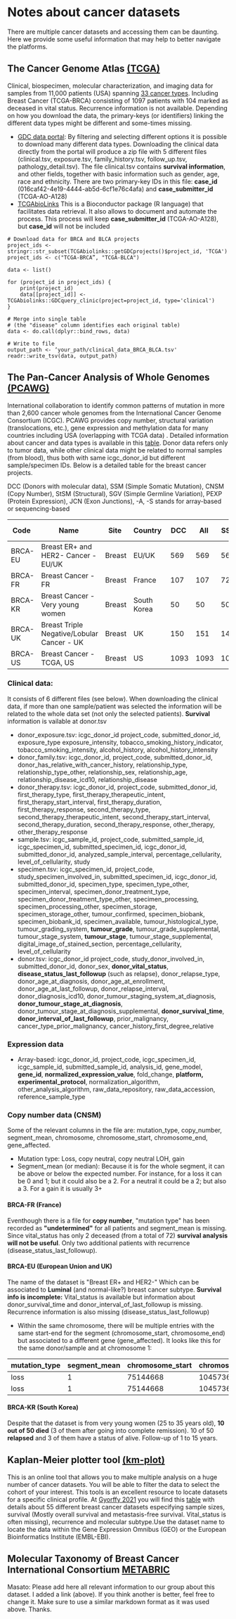 # Notes about cancer datasets
There are multiple cancer datasets and accessing them can be daunting. Here we provide some useful information that may help to better navigate the platforms.  

## The Cancer Genome Atlas [(TCGA)](https://www.cancer.gov/ccg/research/genome-sequencing/tcga)
Clinical, biospecimen, molecular characterization, and imaging data for samples from 11,000 patients (USA) spanning [33 cancer types](https://www.cancer.gov/ccg/research/genome-sequencing/tcga/studied-cancers). Including Breast Cancer (TCGA-BRCA) consisting of 1097 patients with 104 marked as deceased in vital status. Recurrence information is not available. Depending on how you download the data, the primary-keys (or identifiers) linking the different data types might be different and some-times missing.
+ [GDC data portal](https://portal.gdc.cancer.gov/): By filtering and selecting different options it is possible to download many different data types. Downloading the clinical data directly from the portal will produce a zip file with 5 different files (clinical.tsv, exposure.tsv, family_history.tsv, follow_up.tsv, pathology_detail.tsv). The file clinical.tsv contains **survival information**, and other fields, together with basic information such as gender, age, race and ethnicity. There are two primary-key IDs in this file: **case_id** (016caf42-4e19-4444-ab5d-6cf1e76c4afa) and	**case_submitter_id** (TCGA-AO-A128)
+ [TCGAbioLinks](https://bioconductor.org/packages/release/bioc/html/TCGAbiolinks.html)
This is a Bioconductor package (R language) that facilitates data retrieval. It also allows to document and automate the process. This process will keep **case_submitter_id** (TCGA-AO-A128), but **case_id** will not be included
```
# Download data for BRCA and BLCA projects
project_ids <- stringr::str_subset(TCGAbiolinks::getGDCprojects()$project_id, 'TCGA')
project_ids <- c("TCGA-BRCA”, "TCGA-BLCA")

data <- list()

for (project_id in project_ids) {
    print(project_id)
    data[[project_id]] <- TCGAbiolinks::GDCquery_clinic(project=project_id, type='clinical')
}

# Merge into single table
# (the "disease" column identifies each original table)
data <- do.call(dplyr::bind_rows, data)

# Write to file
output_path <- ‘your_path/clinical_data_BRCA_BLCA.tsv'
readr::write_tsv(data, output_path)
```

## The Pan-Cancer Analysis of Whole Genomes [(PCAWG)](https://dcc.icgc.org/pcawg)
International collaboration to identify common patterns of mutation in more than 2,600 cancer whole genomes from the International Cancer Genome Consortium (ICGC). PCAWG provides copy number, structural variation (translocations, etc.), gene expression and methylation data for many countries including USA (overlapping with TCGA data) . Detailed information about cancer and data types is available in this [table](https://dcc.icgc.org/projects/details). Donor data refers only to tumor data, while other clinical data might be related to normal samples (from blood), thus both with same icgc_donor_id but different sample/specimen IDs. Below is a detailed table for the breast cancer projects. 

DCC (Donors with molecular data), SSM (Simple Somatic Mutation), CNSM (Copy Number), StSM (Structural), SGV (Simple Germline Variation), PEXP (Protein Expression), JCN (Exon Junctions), -A, -S stands for array-based or sequencing-based

Code |Name |Site |Country |DCC |All |SSM |CNSM |StSM |SGV |METH-A |METH-S |EXP-A |EXP-S |PEXP |miRNA-S |JCN 
--- | --- | ---  | --- | ---  | --- | ---  | --- | ---  | --- | ---  | --- | ---  | --- | --- | --- | --- 
BRCA-EU|Breast ER+ and HER2- Cancer - EU/UK|Breast|EU/UK|569|569|569|344|544|--|--|--|--|--|--|--|--
BRCA-FR|Breast Cancer - FR|Breast|France|107|107|72|72|72|72|--|--|99|--|--|--|--
BRCA-KR|Breast Cancer - Very young women|Breast|South Korea|50|50|50|--|--|50|--|--|--|50|--|--|--
BRCA-UK|Breast Triple Negative/Lobular Cancer - UK|Breast|UK|150|151|141|112|30|--|--|--|--|--|--|--|--
BRCA-US|Breast Cancer - TCGA, US|Breast|US|1093|1093|1020|1045|--|--|1013|--|529|1041|298|1026|--
### Clinical data: 
It consists of 6 different files (see below). When downloading the clinical data, if more than one sample/patient was selected the information will be related to the whole data set (not only the selected patients). **Survival** information is vailable at donor.tsv
+ donor_exposure.tsv: icgc_donor_id	project_code, submitted_donor_id, exposure_type	exposure_intensity, tobacco_smoking_history_indicator, tobacco_smoking_intensity, alcohol_history, alcohol_history_intensity
+ donor_family.tsv: icgc_donor_id, project_code, submitted_donor_id, donor_has_relative_with_cancer_history, relationship_type, relationship_type_other, relationship_sex, relationship_age, relationship_disease_icd10, relationship_disease
+ donor_therapy.tsv: icgc_donor_id, project_code, submitted_donor_id, first_therapy_type, first_therapy_therapeutic_intent, first_therapy_start_interval, first_therapy_duration, first_therapy_response, second_therapy_type, second_therapy_therapeutic_intent, second_therapy_start_interval, second_therapy_duration, second_therapy_response, other_therapy, other_therapy_response
+ sample.tsv: icgc_sample_id, project_code, submitted_sample_id, icgc_specimen_id, submitted_specimen_id, icgc_donor_id, submitted_donor_id, analyzed_sample_interval, percentage_cellularity, level_of_cellularity, study
+ specimen.tsv: icgc_specimen_id, project_code, study_specimen_involved_in, submitted_specimen_id, icgc_donor_id, submitted_donor_id, specimen_type, specimen_type_other, specimen_interval, specimen_donor_treatment_type, specimen_donor_treatment_type_other, specimen_processing, specimen_processing_other, specimen_storage, specimen_storage_other, tumour_confirmed, specimen_biobank, specimen_biobank_id, specimen_available, tumour_histological_type, tumour_grading_system, **tumour_grade**, tumour_grade_supplemental, tumour_stage_system, **tumour_stage**, tumour_stage_supplemental, digital_image_of_stained_section, percentage_cellularity, level_of_cellularity
+ donor.tsv: icgc_donor_id	project_code, study_donor_involved_in, submitted_donor_id, donor_sex, **donor_vital_status**, **disease_status_last_followup** (such as relapse), donor_relapse_type, donor_age_at_diagnosis, donor_age_at_enrollment, donor_age_at_last_followup, donor_relapse_interval, donor_diagnosis_icd10, donor_tumour_staging_system_at_diagnosis, **donor_tumour_stage_at_diagnosis**, donor_tumour_stage_at_diagnosis_supplemental, **donor_survival_time**, **donor_interval_of_last_followup**, prior_malignancy, cancer_type_prior_malignancy, cancer_history_first_degree_relative
###  Expression data
+ Array-based: icgc_donor_id, project_code, icgc_specimen_id, icgc_sample_id, submitted_sample_id, analysis_id, gene_model, **gene_id**, **normalized_expression_value**, fold_change, **platform, experimental_protocol**, normalization_algorithm, other_analysis_algorithm, raw_data_repository, raw_data_accession, reference_sample_type
### Copy number data (CNSM)
Some of the relevant columns in the file are: mutation_type, copy_number, segment_mean, chromosome, chromosome_start, chromosome_end, gene_affected.
+ Mutation type: Loss, copy neutral, copy neutral LOH, gain  
+ Segment_mean (or median): Because it is for the whole segment, it can be above or below the expected number. For instance, for a loss it can be 0 and 1; but it could also be a 2. For a neutral it could be a 2; but also a 3. For a gain it is usually 3+
#### BRCA-FR (France)
Eventhough there is a file for **copy number**, "mutation type" has been recorded as **"undetermined"** for all patients and segment_mean is missing. Since vital_status has only 2 deceased (from a total of 72) **survival analysis will not be useful**. Only two additional patients with recurrence (disease_status_last_followup).
#### BRCA-EU (European Union and UK)
The name of the dataset is "Breast ER+ and HER2-" Which can be associated to **Luminal** (and normal-like?) breast cancer subtype. **Survival info is incomplete:** Vital_status is available but information about donor_survival_time and donor_interval_of_last_followup is missing. Recurrence information is also missing (disease_status_last_followup)
+ Within the same chromosome, there will be multiple entries with the same start-end for the segment (chromosome_start, chromosome_end) but associated to a different gene (gene_affected). It looks like this for the same donor/sample and at chromosome 1:
    
mutation_type |	segment_mean | chromosome_start | chromosome_end | gene_affected
--- | --- | --- | --- | ---
loss	| 1 | 75144668	| 104573697 | ENSG00000162654
loss	| 1 | 75144668	| 104573697 | ENSG00000162692

#### BRCA-KR (South Korea)
Despite that the dataset is from very young women (25 to 35 years old), **10 out of 50 died** (3 of them after going into complete remission). 10 of 50 **relapsed** and 3 of them have a status of alive. Follow-up of 1 to 15 years.

## Kaplan-Meier plotter tool [(km-plot)](https://kmplot.com/analysis/)
This is an online tool that allows you to make multiple analysis on a huge number of cancer datasets. You will be able to filter the data to select the cohort of your interest. This tools is an excellent resource to locate datasets for a specific clinical profile. At [Gyorffy 2021](https://pubmed.ncbi.nlm.nih.gov/34527184/) you will find this [table](https://github.com/Arsuaga-Vazquez-Lab/Cancer_data_notes/blob/main/gyorffy_2021_survival_55_BRCA_sets_table1.pdf) with details about 55 different breast cancer datasets especifying sample sizes, survival (Mostly overall survival and metastasis-free survival. Vital_status is often missing), recurrence and molecular subtype.Use the dataset name to locate the data within the Gene Expression Omnibus (GEO) or the European Bioinformatics Institute (EMBL-EBI).

## Molecular Taxonomy of Breast Cancer International Consortium [METABRIC](https://www.cbioportal.org/study/summary?id=brca_metabric)
Masato: Please add here all relevant information to our group about this dataset. I added a link (above). If you think another is better, feel free to change it. Make sure to use a similar markdown format as it was used above. Thanks.
